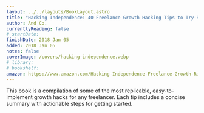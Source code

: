 ```yaml
---
layout: ../../layouts/BookLayout.astro
title: "Hacking Independence: 40 Freelance Growth Hacking Tips to Try Right Now"
author: And Co.
currentlyReading: false
# startDate:
finishDate: 2018 Jan 05
added: 2018 Jan 05
notes: false
coverImage: /covers/hacking-independence.webp
# library: 
# bookshelf:
amazon: https://www.amazon.com/Hacking-Independence-Freelance-Growth-Right/dp/1975923243
---
```


This book is a compilation of some of the most replicable, easy-to-implement growth hacks for any freelancer. Each tip includes a concise summary with actionable steps for getting started.  
